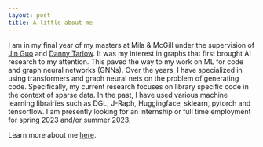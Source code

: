 ```yaml
---
layout: post
title: A little about me
---
```

I am in my final year of my masters at Mila & McGill under the supervision of [Jin Guo](https://www.cs.mcgill.ca/~jguo/) and [Danny Tarlow](https://research.google/people/DannyTarlow/). It was my interest in graphs that first brought AI research to my attention. This paved the way to my work on ML for code and graph neural networks (GNNs). Over the years, I have specialized in using transformers and graph neural nets on the problem of generating code. Specifically, my current research focuses on library specific code in the context of sparse data. In the past, I have used various machine learning librairies such as DGL, J-Raph, Huggingface, sklearn, pytorch and tensorflow. I am presently looking for an internship or full time employment for spring 2023 and/or summer 2023. 

Learn more about me [here](https://justine-gehring.github.io/about/).
